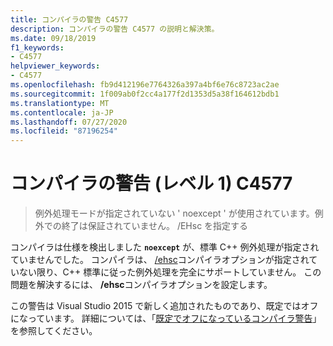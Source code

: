```yaml
---
title: コンパイラの警告 C4577
description: コンパイラの警告 C4577 の説明と解決策。
ms.date: 09/18/2019
f1_keywords:
- C4577
helpviewer_keywords:
- C4577
ms.openlocfilehash: fb9d412196e7764326a397a4bf6e76c8723ac2ae
ms.sourcegitcommit: 1f009ab0f2cc4a177f2d1353d5a38f164612bdb1
ms.translationtype: MT
ms.contentlocale: ja-JP
ms.lasthandoff: 07/27/2020
ms.locfileid: "87196254"
---
```

# <a name="compiler-warning-level-1-c4577"></a>コンパイラの警告 (レベル 1) C4577

> 例外処理モードが指定されていない ' noexcept ' が使用されています。例外での終了は保証されていません。 /EHsc を指定する

コンパイラは仕様を検出しました **`noexcept`** が、標準 C++ 例外処理が指定されていませんでした。 コンパイラは、 [/ehsc](../../build/reference/eh-exception-handling-model.md)コンパイラオプションが指定されていない限り、C++ 標準に従った例外処理を完全にサポートしていません。 この問題を解決するには、 **/ehsc**コンパイラオプションを設定します。

この警告は Visual Studio 2015 で新しく追加されたものであり、既定ではオフになっています。 詳細については、「[既定でオフになっているコンパイラ警告](../../preprocessor/compiler-warnings-that-are-off-by-default.md)」を参照してください。
